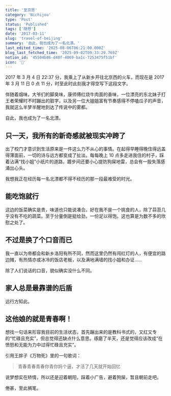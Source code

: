 ```yaml
---
title: '至京思'
category: 'Nichijou'
type: 'Post'
status: 'Published'
tags: ['随想']
date: '2017-03-11'
slug: 'travel-of-beijing'
summary: '自此，我也成为了一名北漂。'
last_edited_time: '2025-08-06T06:21:00.000Z'
blog_last_fetched_time: '2025-09-02T09:33:29.769Z'
notion_id: '45504b86-d40f-4069-ba1c-7253475f51bf'
icon: '🎾'
---
```


2017 年 3 月 4 日 22:37 分，我乘上了从新乡开往北京西的火车，而现在是 2017 年 3 月 11 日 0 点 11 分，时至此时此刻我才得空写下这段文字。

伴随着烟味，大爷们的脚臭味，康师傅红烧牛肉面的香味，一位漂亮的东北妹子打王者荣耀时不时蹦出的脏字，以及另一位大姐姐富有节奏感得不停嗑瓜子的声音，我就这么半梦半醒地到达了传说中的雾都。

自此，我也成为了一名北漂。

## **只一天，我所有的新奇感就被现实冲跨了**

出了校门才意识到生活原来是一件这么力不从心的事情。在起得早睡得晚住得远盖得薄面前，一切的诗与远方都变成了扯淡。每每晚上 10 点多走进我住的村子，踩着沾满“找小姐”小纸片的道路，踱步间还要小心提防狗屎地雷，总会有一股失落感涌出心头。

我想我正在经历每一名北漂都不得不经历的那一段最难受的时光。

## **能吃饱就行**

这边的饭菜确实是贵，味道也只能说凑合。好在我不是一个挑食的人，除了蒜苔几乎没有不吃的蔬菜。至于分量倒是挺给劲，一份足以得饱。这也算是为数不多的欣慰之处了。

## **不过是换了个口音而已**

我一直以为帝都会和新乡洛阳有所不同，然而这里仍然有闯红灯的人，有便宜的路边摊，有热情亦或冰冷的饭店老板，以及满地满墙的找小姐和办证……

除了人们说话的口音，貌似确实没什么不同。

## **家人总是最靠谱的后盾**

远行方知此。

## **这他娘的就是青春啊！**

想找一句话来形容我目前的生活状态，首先蹦出来的是教科书式的，又红又专的“忙碌且充实”，但总觉得还缺点什么意思。琢磨了半天，还是觉得应该改成“在愤怒和无能为力中过得忙碌且充实”。

引用王胖子《万物死》里的一句歌词：

> 青春青春青春你青你妈个逼，才活了几天就开始回忆

说梦想实在矫情，所以还是迎着朝阳，踩着小广告，避着狗屎，暂且朝前走吧。

倦甚，至此搁笔。
